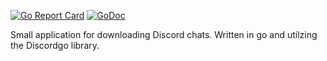 [![Go Report Card](https://goreportcard.com/badge/github.com/SirRujak/dcgo-downloader)](https://goreportcard.com/report/github.com/SirRujak/dcgo-downloader) [![GoDoc](https://godoc.org/github.com/SirRujak/dcgo-downloader?status.svg)](https://godoc.org/github.com/SirRujak/dcgo-downloader)

Small application for downloading Discord chats. Written in go and utilzing the Discordgo library.
